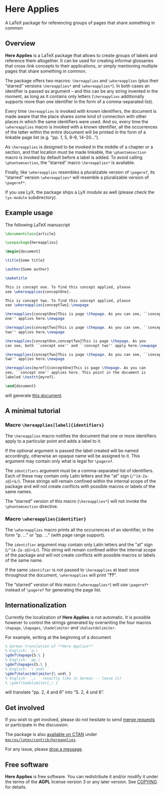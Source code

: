 Here Applies
============

A LaTeX package for referencing groups of pages that share something in common


Overview
--------

**Here Applies** is a LaTeX package that allows to create groups of labels and
reference them altogether. It can be used for creating informal glossaries that
cross-link concepts to their applications, or simply mentioning multiple pages
that share something in common.

The package offers two macros: `\hereapplies` and `\whereapplies` (plus their
“starred” versions `\hereapplies*` and `\whereapplies*`). In both cases an
identifier is passed as argument – and this can be any string invented in the
moment, as long as it contains only letters (`\hereapplies` additionally
supports more than one identifier in the form of a comma-separated list).

Every time `\hereapplies` is invoked with known identifiers, the document is
made aware that the place shares some kind of connection with other places in
which the same identifiers were used. And so, every time the `\whereapplies`
macro is invoked with a known identifier, all the occurrences of the latter
within the entire document will be printed in the form of a linkable page list
(e.g. “pp. 1, 5, 8–9, 14–20…”).

As `\hereapplies` is designed to be invoked in the middle of a chapter or a
section, and that location must be made linkable, the `\phantomsection` macro
is invoked by default before a label is added. To avoid calling
`\phantomsection`, the “starred” macro `\hereapplies*` is available.

Finally, like `\whereapplies` resembles a pluralizable version of `\pageref`,
its “starred” version `\whereapplies*` will resemble a pluralizable version of
`\pageref*`.

If you use LyX, the package ships a LyX module as well (please check the
`lyx-module` subdirectory).


Example usage
-------------

The following LaTeX manuscript

``` tex
\documentclass{article}

\usepackage{hereapplies}

\begin{document}

\title{Some title}

\author{Some author}

\maketitle

This is concept one. To find this concept applied, please
see \whereapplies{conceptOne}.

This is concept two. To find this concept applied, please
see \whereapplies{conceptTwo}.\newpage

\hereapplies{conceptOne}This is page \thepage. As you can see, ``concept
one'' applies here.\newpage

\hereapplies{conceptTwo}This is page \thepage. As you can see, ``concept
two'' applies here.\newpage

\hereapplies{conceptOne,conceptTwo}This is page \thepage. As you
can see, both ``concept one'' and ``concept two'' apply here.\newpage

\hereapplies{conceptTwo}This is page \thepage. As you can see, ``concept
two'' applies here.\newpage

\hereapplies[myref]{conceptOne}This is page \thepage. As you can
see, ``concept one'' applies here. This point in the document is
labeled \texttt{myref}.

\end{document}
```

will generate [this document][1].


A minimal tutorial
------------------

### Macro `\hereapplies[label]{identifiers}`

The `\hereapplies` macro notifies the document that one or more identifiers
apply to a particular point and adds a label to it.

If the optional argument is passed the label created will be named accordingly,
otherwise an opaque name will be assigned to it. This argument may contain only
what is legal for `\pageref`.

The `identifiers` argument must be a comma-separated list of identifiers. Each
of these may contain only Latin letters and the "at" sign (`/^[A-Za-z@]+$/`).
These strings will remain confined within the internal scope of the package and
will not create conflicts with possible macros or labels of the same names.

The “starred” version of this macro (`\hereapplies*`) will not invoke the
`\phantomsection` directive.


### Macro `\whereapplies{identifier}`

The `\whereapplies` macro prints all the occurrences of an identifier, in the
form “p. …” or “pp. …” (with page range support).

The `identifier` argument may contain only Latin letters and the "at" sign
(`/^[A-Za-z@]+$/`). This string will remain confined within the internal scope
of the package and will not create conflicts with possible macros or labels of
the same name.

If the same `identifier` is not passed to `\hereapplies` at least once
throughout the document, `\whereapplies` will print “**??**”.

The “starred” version of this macro (`\whereapplies*`) will use `\pageref*`
instead of `\pageref` for generating the page list.


Internationalization
--------------------

Currently the localization of **Here Applies** is not automatic. It is possible
however to control the strings generated by overwriting the four macros
`\hapage`, `\hapages`, `\hadelimiter` and `\halastdelimiter`.

For example, writing at the beginning of a document

``` tex
% German translation of **Here Applies**
% English: `p.\ `
\gdef\hapage{S.\ }
% English: `pp.\ `
\gdef\hapages{S.\ }
% English: `\ and\ `
\gdef\halastdelimiter{\ und\ }
% English: `,\ ` (exactly like in German -- leave it)
% \gdef\hadelimiter{,\ }
```

will translate “pp. 2, 4 and 6” into “S. 2, 4 und 6”.


Get involved
------------

If you wish to get involved, please do not hesitate to send [merge requests][2]
or participate in the discussion.

The package is also [available on CTAN][3] under
[`macros/latex/contrib/hereapplies`][4].

For any issue, please [drop a message][5].


Free software
-------------

**Here Applies** is free software. You can redistribute it and/or modify it
under the terms of the **AGPL** license version 3 or any later version. See
[COPYING][6] for details.


  [1]: hereapplies-example.pdf
  [2]: https://github.com/madmurphy/hereapplies.sty/pulls
  [3]: https://www.ctan.org/pkg/hereapplies
  [4]: https://www.ctan.org/tex-archive/macros/latex/contrib/hereapplies
  [5]: https://github.com/madmurphy/libgnunetworker/issues
  [6]: COPYING

